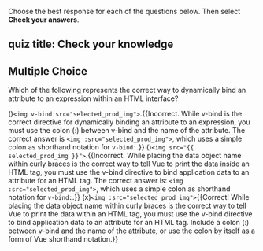 Choose the best response for each of the questions below. Then select **Check your answers**.

## quiz title: Check your knowledge

## Multiple Choice
Which of the following represents the correct way to dynamically bind an attribute to an expression within an HTML interface?

()`<img v-bind src="selected_prod_img">`.{{Incorrect. While v-bind is the correct directive for dynamically binding an attribute to an expression, you must use the colon (:) between v-bind and the name of the attribute. The correct answer is `<img :src="selected_prod_img">`, which uses a simple colon as shorthand notation for `v-bind:`.}}
()`<img src="{{ selected_prod_img }}">`.{{Incorrect. While placing the data object name within curly braces is the correct way to tell Vue to print the data inside an HTML tag, you must use the v-bind directive to bind application data to an attribute for an HTML tag. The correct answer is: `<img :src="selected_prod_img">`, which uses a simple colon as shorthand notation for `v-bind:`.}}
(x)`<img :src="selected_prod_img">`{{Correct! While placing the data object name within curly braces is the correct way to tell Vue to print the data within an HTML tag, you must use the v-bind directive to bind application data to an attribute for an HTML tag. Include a colon (:) between v-bind and the name of the attribute, or use the colon by itself as a form of Vue shorthand notation.}}

